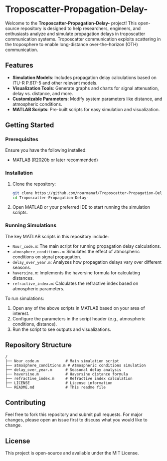 # Troposcatter-Propagation-Delay-

Welcome to the **Troposcatter-Propagation-Delay-** project! This open-source repository is designed to help researchers, engineers, and enthusiasts analyze and simulate propagation delays in troposcatter communication systems. Troposcatter communication exploits scattering in the troposphere to enable long-distance over-the-horizon (OTH) communication.

## Features

- **Simulation Models**: Includes propagation delay calculations based on ITU-R P.617-5 and other relevant models.
- **Visualization Tools**: Generate graphs and charts for signal attenuation, delay vs. distance, and more.
- **Customizable Parameters**: Modify system parameters like distance, and atmospheric conditions.
- **MATLAB Scripts**: Pre-built scripts for easy simulation and visualization.

## Getting Started

### Prerequisites

Ensure you have the following installed:

- MATLAB (R2020b or later recommended)

### Installation

1. Clone the repository:
   ```bash
   git clone https://github.com/nourmanaf/Troposcatter-Propagation-Delay-.git
   cd Troposcatter-Propagation-Delay-
   ```

2. Open MATLAB or your preferred IDE to start running the simulation scripts.

### Running Simulations

The key MATLAB scripts in this repository include:

- `Nour_code.m`: The main script for running propagation delay calculations.
- `atmosphere_conditions.m`: Simulates the effect of atmospheric conditions on signal propagation.
- `delay_over_year.m`: Analyzes how propagation delays vary over different seasons.
- `haversine.m`: Implements the haversine formula for calculating distances.
- `refractive_index.m`: Calculates the refractive index based on atmospheric parameters.

To run simulations:

1. Open any of the above scripts in MATLAB based on your area of interest.
2. Configure the parameters in the script header (e.g., atmospheric conditions, distance).
3. Run the script to see outputs and visualizations.

## Repository Structure

```plaintext
/
├── Nour_code.m            # Main simulation script
├── atmosphere_conditions.m # Atmospheric conditions simulation
├── delay_over_year.m      # Seasonal delay analysis
├── haversine.m            # Haversine distance formula
├── refractive_index.m     # Refractive index calculation
├── LICENSE                # License information
└── README.md              # This readme file
```
## Contributing
Feel free to fork this repository and submit pull requests. For major changes, please open an issue first to discuss what you would like to change.

## License

This project is open-source and available under the MIT License.
